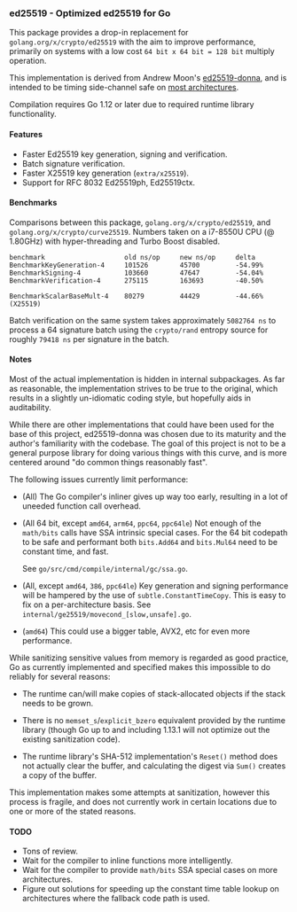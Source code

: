 ### ed25519 - Optimized ed25519 for Go

This package provides a drop-in replacement for `golang.org/x/crypto/ed25519`
with the aim to improve performance, primarily on systems with a low cost
`64 bit x 64 bit = 128 bit` multiply operation.

This implementation is derived from Andrew Moon's [ed25519-donna][1],
and is intended to be timing side-channel safe on [most architectures][2].

Compilation requires Go 1.12 or later due to required runtime library
functionality.

#### Features

 * Faster Ed25519 key generation, signing and verification.
 * Batch signature verification.
 * Faster X25519 key generation (`extra/x25519`).
 * Support for RFC 8032 Ed25519ph, Ed25519ctx.

#### Benchmarks

Comparisons between this package, `golang.org/x/crypto/ed25519`,
and `golang.org/x/crypto/curve25519`.  Numbers taken on a i7-8550U
CPU (@ 1.80GHz) with hyper-threading and Turbo Boost disabled.

```
benchmark                    old ns/op     new ns/op     delta
BenchmarkKeyGeneration-4     101526        45700         -54.99%
BenchmarkSigning-4           103660        47647         -54.04%
BenchmarkVerification-4      275115        163693        -40.50%

BenchmarkScalarBaseMult-4    80279         44429         -44.66%   (X25519)
```

Batch verification on the same system takes approximately `5082764 ns`
to process a 64 signature batch using the `crypto/rand` entropy source
for roughly `79418 ns` per signature in the batch.

#### Notes

Most of the actual implementation is hidden in internal subpackages.
As far as reasonable, the implementation strives to be true to the
original, which results in a slightly un-idiomatic coding style, but
hopefully aids in auditability.

While there are other implementations that could have been used for the
base of this project, ed25519-donna was chosen due to its maturity and
the author's familiarity with the codebase.  The goal of this project
is not to be a general purpose library for doing various things with
this curve, and is more centered around "do common things reasonably
fast".

The following issues currently limit performance:

 * (All) The Go compiler's inliner gives up way too early, resulting
   in a lot of uneeded function call overhead.

 * (All 64 bit, except `amd64`, `arm64`, `ppc64`, `ppc64le`) Not enough
   of the `math/bits` calls have SSA intrinsic special cases.  For the
   64 bit codepath to be safe and performant both `bits.Add64` and
   `bits.Mul64` need to be constant time, and fast.

   See `go/src/cmd/compile/internal/gc/ssa.go`.

 * (All, except `amd64`, `386`, `ppc64le`) Key generation and signing
   performance will be hampered by the use of `subtle.ConstantTimeCopy`.
   This is easy to fix on a per-architecture basis.  See
   `internal/ge25519/movecond_[slow,unsafe].go`.

 * (`amd64`) This could use a bigger table, AVX2, etc for even more
   performance.

While sanitizing sensitive values from memory is regarded as good practice,
Go as currently implemented and specified makes this impossible to do reliably
for several reasons:

 * The runtime can/will make copies of stack-allocated objects if the stack
   needs to be grown.

 * There is no `memset_s`/`explicit_bzero` equivalent provided by the runtime
   library (though Go up to and including 1.13.1 will not optimize out the
   existing sanitization code).

 * The runtime library's SHA-512 implementation's `Reset()` method does not
   actually clear the buffer, and calculating the digest via `Sum()` creates
   a copy of the buffer.

This implementation makes some attempts at sanitization, however this process
is fragile, and does not currently work in certain locations due to one or
more of the stated reasons.

#### TODO

 * Tons of review.
 * Wait for the compiler to inline functions more intelligently.
 * Wait for the compiler to provide `math/bits` SSA special cases on
   more architectures.
 * Figure out solutions for speeding up the constant time table lookup
   on architectures where the fallback code path is used.

[1]: https://github.com/floodyberry/ed25519-donna
[2]: https://bearssl.org/ctmul.html
